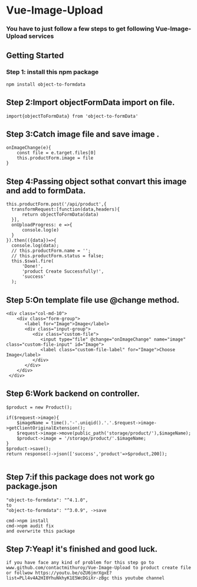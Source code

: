 # Vue-Image-Upload

### You have to just follow a few steps to get following Vue-Image-Upload services


## Getting Started
### Step 1: install this npm package

```` 
npm install object-to-formdata

````

## Step 2:Import objectFormData import on file.

````
import{objectToFormData} from 'object-to-formData'

````

## Step 3:Catch image file and save image  .

````
onImageChange(e){
    const file = e.target.files[0]
    this.productForm.image = file
}

````

## Step 4:Passing object sothat convart this image and add to formData.

````
this.productForm.post('/api/product',{
  transformRequest:[function(data,headers){
      return objectToFormData(data)
  }],
  onUploadProgress: e =>{
      console.log(e)
  }
}).then(({data})=>{
  console.log(data);
  // this.productForm.name = '';
  // this.productForm.status = false;
  this.$swal.fire(
      'Done!',
      'product Create Successfully!',
      'success'
  );

````

## Step 5:On template file use @change method.

````
<div class="col-md-10">
    <div class="form-group">
       <label for="Image">Image</label>
       <div class="input-group">
          <div class="custom-file">
             <input type="file" @change="onImageChange" name="image" class="custom-file-input" id="Image">
             <label class="custom-file-label" for="Image">Choose Image</label>
          </div>
       </div>
    </div>
 </div>

````

## Step 6:Work backend on controller.

````
$product = new Product();

if($request->image){
    $imageName = time().'-'.uniqid().'.'.$request->image->getClientOriginalExtension();
    $request->image->move(public_path('storage/product/'),$imageName);
    $product->image = '/storage/product/'.$imageName;
}
$product->save();
return response()->json(['success','product'=>$product,200]);
 
````

## Step 7:if this package does not work go package.json

```
"object-to-formdata": "^4.1.0", 
to
"object-to-formdata": "^3.0.9", ->save

cmd->npm install
cmd->npm audit fix
and overwrite this package
````
## Step 7:Yeap! it's finished and good luck.

```
if you have face any kind of problem for this step go to www.github.com/contactmithuroy/Vue-Image-Upload to product create file or follwow https://youtu.be/oZU6jmrXgxE?list=PLl4v4A2HI0YhuNkhyK1E5WcDGiXr-zBgc this youtube channel

````

